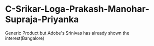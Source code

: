 # C-Srikar-Loga-Prakash-Manohar-Supraja-Priyanka
Generic Product but Adobe's Srinivas has already shown the interest(Bangalore)
